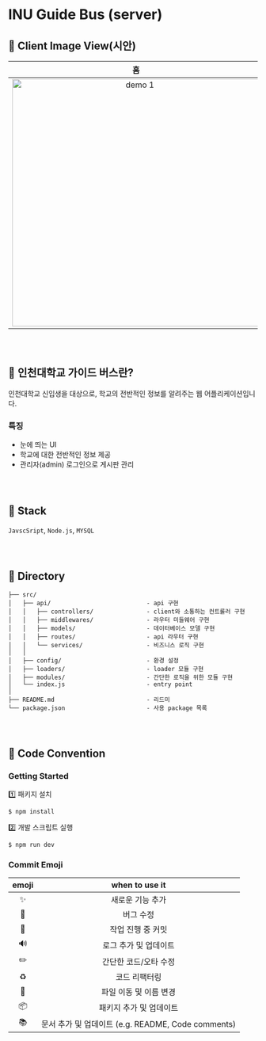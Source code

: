 # INU Guide Bus (server)

## 🚌 Client Image View(시안)

|                                                                     홈                                                                     |                                                                정보 게시판                                                                 |
| :----------------------------------------------------------------------------------------------------------------------------------------: | :----------------------------------------------------------------------------------------------------------------------------------------: |
| <img width="500" alt="demo 1" src="https://user-images.githubusercontent.com/48751435/120096350-e4d5b300-c165-11eb-88eb-12f574341d27.png"> | <img width="450" alt="demo 2" src="https://user-images.githubusercontent.com/48751435/120096461-a260a600-c166-11eb-8be8-a045b9dd8727.jpg"> |

### <br/>

###

## 🚌 인천대학교 가이드 버스란?

인천대학교 신입생을 대상으로, 학교의 전반적인 정보를 알려주는 웹 어플리케이션입니다.

### 특징

- 눈에 띄는 UI
- 학교에 대한 전반적인 정보 제공
- 관리자(admin) 로그인으로 게시판 관리

### <br/>

###

## 🚌 Stack

`JavscSript`, `Node.js`, `MYSQL`

### <br/>

###

## 🚌 Directory

```
├── src/
│   ├── api/                           - api 구현
│   │   ├── controllers/               - client와 소통하는 컨트롤러 구현
│   │   ├── middlewares/               - 라우터 미들웨어 구현
│   │   ├── models/                    - 데이터베이스 모델 구현
│   │   ├── routes/                    - api 라우터 구현
│   │   └── services/                  - 비즈니스 로직 구현
│   │
│   ├── config/                        - 환경 설정
│   ├── loaders/                       - loader 모듈 구현
│   ├── modules/                       - 간단한 로직을 위한 모듈 구현
│   └── index.js                       - entry point
│
├── README.md                          - 리드미
└── package.json                       - 사용 package 목록
```

### <br/>

###

## 🚌 Code Convention

### Getting Started

1️⃣ 패키지 설치

```
$ npm install
```

2️⃣ 개발 스크립트 실행

```
$ npm run dev
```

### Commit Emoji

|     emoji      |                   when to use it                   |
| :------------: | :------------------------------------------------: |
|   :sparkles:   |                  새로운 기능 추가                  |
|     :bug:      |                     버그 수정                      |
| :construction: |                 작업 진행 중 커밋                  |
|  :loud_sound:  |               로그 추가 및 업데이트                |
|   :pencil2:    |               간단한 코드/오타 수정                |
|   :recycle:    |                   코드 리팩터링                    |
|    :truck:     |               파일 이동 및 이름 변경               |
|   :package:    |              패키지 추가 및 업데이트               |
|    :books:     | 문서 추가 및 업데이트 (e.g. README, Code comments) |
